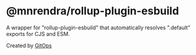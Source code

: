 # @mnrendra/rollup-plugin-esbuild
A wrapper for "rollup-plugin-esbuild" that automatically resolves ".default" exports for CJS and ESM.

Created by [GitOps](https://gitops.sh)
